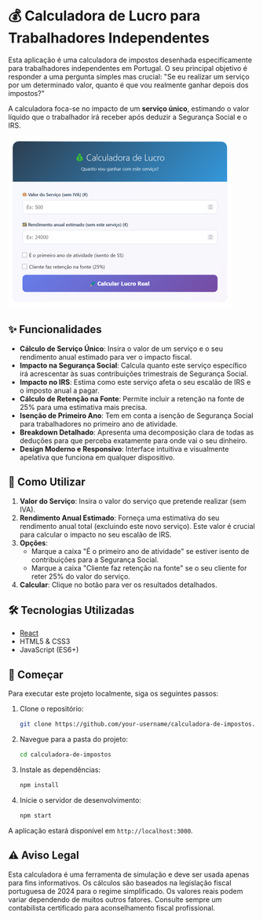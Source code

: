 # 💰 Calculadora de Lucro para Trabalhadores Independentes

Esta aplicação é uma calculadora de impostos desenhada especificamente para trabalhadores independentes em Portugal. O seu principal objetivo é responder a uma pergunta simples mas crucial: "Se eu realizar um serviço por um determinado valor, quanto é que vou realmente ganhar depois dos impostos?"

A calculadora foca-se no impacto de um **serviço único**, estimando o valor líquido que o trabalhador irá receber após deduzir a Segurança Social e o IRS.

<!-- Placeholder para a screenshot da aplicação -->
![Screenshot da Aplicação](App_Screenshot-small.webp)

## ✨ Funcionalidades

- **Cálculo de Serviço Único**: Insira o valor de um serviço e o seu rendimento anual estimado para ver o impacto fiscal.
- **Impacto na Segurança Social**: Calcula quanto este serviço específico irá acrescentar às suas contribuições trimestrais de Segurança Social.
- **Impacto no IRS**: Estima como este serviço afeta o seu escalão de IRS e o imposto anual a pagar.
- **Cálculo de Retenção na Fonte**: Permite incluir a retenção na fonte de 25% para uma estimativa mais precisa.
- **Isenção de Primeiro Ano**: Tem em conta a isenção de Segurança Social para trabalhadores no primeiro ano de atividade.
- **Breakdown Detalhado**: Apresenta uma decomposição clara de todas as deduções para que perceba exatamente para onde vai o seu dinheiro.
- **Design Moderno e Responsivo**: Interface intuitiva e visualmente apelativa que funciona em qualquer dispositivo.

## 🚀 Como Utilizar

1.  **Valor do Serviço**: Insira o valor do serviço que pretende realizar (sem IVA).
2.  **Rendimento Anual Estimado**: Forneça uma estimativa do seu rendimento anual total (excluindo este novo serviço). Este valor é crucial para calcular o impacto no seu escalão de IRS.
3.  **Opções**:
    - Marque a caixa "É o primeiro ano de atividade" se estiver isento de contribuições para a Segurança Social.
    - Marque a caixa "Cliente faz retenção na fonte" se o seu cliente for reter 25% do valor do serviço.
4.  **Calcular**: Clique no botão para ver os resultados detalhados.

## 🛠️ Tecnologias Utilizadas

- [React](https://reactjs.org/)
- HTML5 & CSS3
- JavaScript (ES6+)

## 🏁 Começar

Para executar este projeto localmente, siga os seguintes passos:

1.  Clone o repositório:
    ```bash
    git clone https://github.com/your-username/calculadora-de-impostos.git
    ```
2.  Navegue para a pasta do projeto:
    ```bash
    cd calculadora-de-impostos
    ```
3.  Instale as dependências:
    ```bash
    npm install
    ```
4.  Inicie o servidor de desenvolvimento:
    ```bash
    npm start
    ```
A aplicação estará disponível em `http://localhost:3000`.

## ⚠️ Aviso Legal

Esta calculadora é uma ferramenta de simulação e deve ser usada apenas para fins informativos. Os cálculos são baseados na legislação fiscal portuguesa de 2024 para o regime simplificado. Os valores reais podem variar dependendo de muitos outros fatores. Consulte sempre um contabilista certificado para aconselhamento fiscal profissional.
